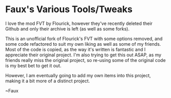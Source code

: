 # Faux's Various Tools/Tweaks

I love the mod FVT by Flourick, however they've recently deleted their Github and only their archive is left 
(as well as some forks).

This is an unofficial fork of Flourick's FVT with some options removed, and some code refactored to suit my own liking
as well as some of my friends. Most of the code is copied, as the way it's written is fantastic and I appreciate their
original project. I'm also trying to get this out ASAP, as my friends really miss the original project, so re-using some
of the original code is my best bet to get it out. 

However, I am eventually going to add my own items into this project, making it a bit more of a distinct project.

~Faux

